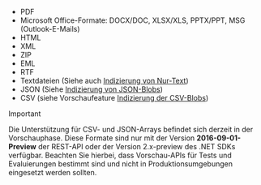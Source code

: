 * PDF
* Microsoft Office-Formate: DOCX/DOC, XLSX/XLS, PPTX/PPT, MSG (Outlook-E-Mails)  
* HTML
* XML
* ZIP
* EML
* RTF
* Textdateien (Siehe auch [Indizierung von Nur-Text](../articles/search/search-howto-indexing-azure-blob-storage.md#IndexingPlainText))
* JSON (Siehe [Indizierung von JSON-Blobs](../articles/search/search-howto-index-json-blobs.md))
* CSV (siehe Vorschaufeature [Indizierung der CSV-Blobs](../articles/search/search-howto-index-csv-blobs.md))

> [!IMPORTANT]
> Die Unterstützung für CSV- und JSON-Arrays befindet sich derzeit in der Vorschauphase. Diese Formate sind nur mit der Version **2016-09-01-Preview** der REST-API oder der Version 2.x-preview des .NET SDKs verfügbar. Beachten Sie hierbei, dass Vorschau-APIs für Tests und Evaluierungen bestimmt sind und nicht in Produktionsumgebungen eingesetzt werden sollten.
>